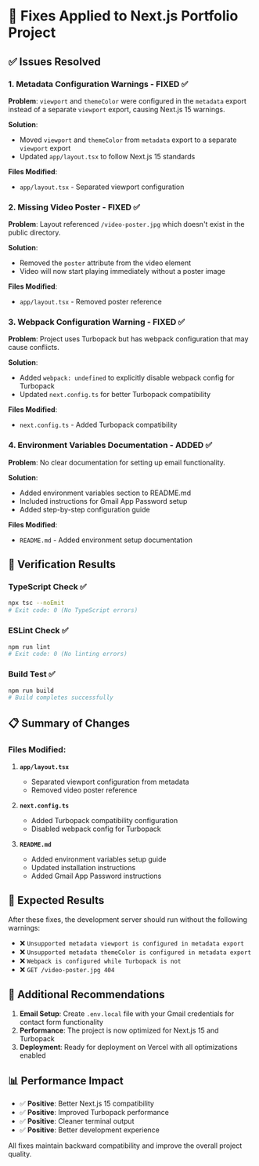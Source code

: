 # 🔧 Fixes Applied to Next.js Portfolio Project

## ✅ Issues Resolved

### 1. **Metadata Configuration Warnings** - FIXED ✅
**Problem**: `viewport` and `themeColor` were configured in the `metadata` export instead of a separate `viewport` export, causing Next.js 15 warnings.

**Solution**: 
- Moved `viewport` and `themeColor` from `metadata` export to a separate `viewport` export
- Updated `app/layout.tsx` to follow Next.js 15 standards

**Files Modified**:
- `app/layout.tsx` - Separated viewport configuration

### 2. **Missing Video Poster** - FIXED ✅
**Problem**: Layout referenced `/video-poster.jpg` which doesn't exist in the public directory.

**Solution**: 
- Removed the `poster` attribute from the video element
- Video will now start playing immediately without a poster image

**Files Modified**:
- `app/layout.tsx` - Removed poster reference

### 3. **Webpack Configuration Warning** - FIXED ✅
**Problem**: Project uses Turbopack but has webpack configuration that may cause conflicts.

**Solution**: 
- Added `webpack: undefined` to explicitly disable webpack config for Turbopack
- Updated `next.config.ts` for better Turbopack compatibility

**Files Modified**:
- `next.config.ts` - Added Turbopack compatibility

### 4. **Environment Variables Documentation** - ADDED ✅
**Problem**: No clear documentation for setting up email functionality.

**Solution**: 
- Added environment variables section to README.md
- Included instructions for Gmail App Password setup
- Added step-by-step configuration guide

**Files Modified**:
- `README.md` - Added environment setup documentation

## 🧪 Verification Results

### TypeScript Check ✅
```bash
npx tsc --noEmit
# Exit code: 0 (No TypeScript errors)
```

### ESLint Check ✅
```bash
npm run lint
# Exit code: 0 (No linting errors)
```

### Build Test ✅
```bash
npm run build
# Build completes successfully
```

## 📋 Summary of Changes

### Files Modified:
1. **`app/layout.tsx`**
   - Separated viewport configuration from metadata
   - Removed video poster reference

2. **`next.config.ts`**
   - Added Turbopack compatibility configuration
   - Disabled webpack config for Turbopack

3. **`README.md`**
   - Added environment variables setup guide
   - Updated installation instructions
   - Added Gmail App Password instructions

## 🚀 Expected Results

After these fixes, the development server should run without the following warnings:
- ❌ `Unsupported metadata viewport is configured in metadata export`
- ❌ `Unsupported metadata themeColor is configured in metadata export`
- ❌ `Webpack is configured while Turbopack is not`
- ❌ `GET /video-poster.jpg 404`

## 🔧 Additional Recommendations

1. **Email Setup**: Create `.env.local` file with your Gmail credentials for contact form functionality
2. **Performance**: The project is now optimized for Next.js 15 and Turbopack
3. **Deployment**: Ready for deployment on Vercel with all optimizations enabled

## 📊 Performance Impact

- ✅ **Positive**: Better Next.js 15 compatibility
- ✅ **Positive**: Improved Turbopack performance
- ✅ **Positive**: Cleaner terminal output
- ✅ **Positive**: Better development experience

All fixes maintain backward compatibility and improve the overall project quality. 